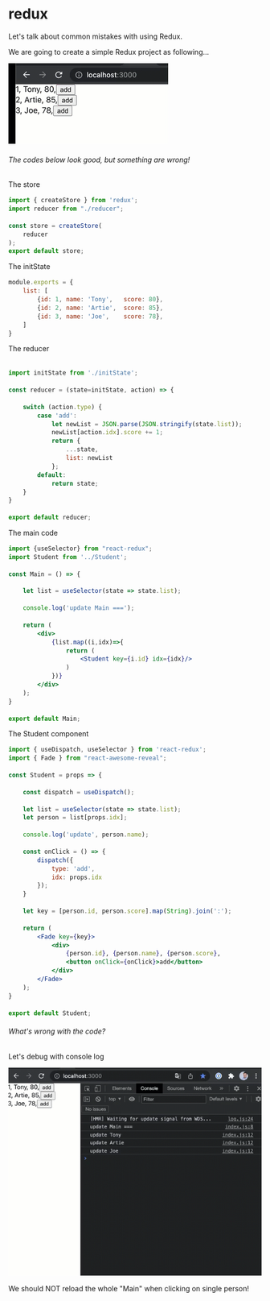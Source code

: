 # redux 

Let's talk about common mistakes with using Redux.

We are going to create a simple Redux project as following...

![](redux-1.gif)

###### _The codes below look good, but something are wrong!_

The store

```jsx
import { createStore } from 'redux';
import reducer from "./reducer";

const store = createStore(
    reducer
);
export default store;

```


The initState
```jsx
module.exports = {
    list: [
        {id: 1, name: 'Tony',   score: 80},
        {id: 2, name: 'Artie',  score: 85},
        {id: 3, name: 'Joe',    score: 78},
    ]
}
```

The reducer
```jsx

import initState from './initState';

const reducer = (state=initState, action) => {

    switch (action.type) {
        case 'add':
            let newList = JSON.parse(JSON.stringify(state.list));
            newList[action.idx].score += 1;
            return {
                ...state,
                list: newList
            };
        default:
            return state;
    }
}

export default reducer;
```





The main code

```jsx
import {useSelector} from "react-redux";
import Student from '../Student';

const Main = () => {

    let list = useSelector(state => state.list);

    console.log('update Main ===');

    return (
        <div>
            {list.map((i,idx)=>{
                return (
                    <Student key={i.id} idx={idx}/>
                )
            })}
        </div>
    );
}

export default Main;


```

The Student component
```jsx
import { useDispatch, useSelector } from 'react-redux';
import { Fade } from "react-awesome-reveal";

const Student = props => {

    const dispatch = useDispatch();

    let list = useSelector(state => state.list);
    let person = list[props.idx];

    console.log('update', person.name);

    const onClick = () => {
        dispatch({
            type: 'add',
            idx: props.idx
        });
    }

    let key = [person.id, person.score].map(String).join(':');

    return (
        <Fade key={key}>
            <div>
                {person.id}, {person.name}, {person.score},
                <button onClick={onClick}>add</button>
            </div>
        </Fade>
    );
}

export default Student;


```

###### _What's wrong with the code?_


Let's debug with console log

![](redux-2.gif)

We should NOT reload the whole "Main" when clicking on single person!



